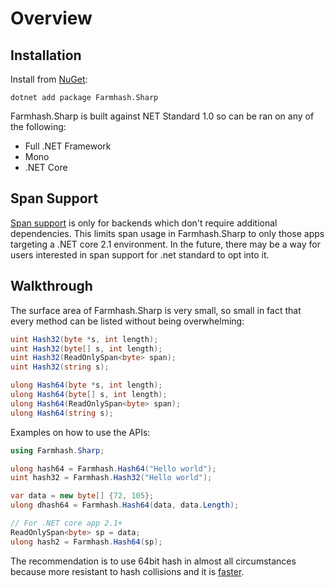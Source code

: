 # Overview

## Installation

Install from [NuGet](https://www.nuget.org/packages/Farmhash.Sharp/):

```
dotnet add package Farmhash.Sharp
```

Farmhash.Sharp is built against NET Standard 1.0 so can be ran on any of the following:

- Full .NET Framework
- Mono
- .NET Core

## Span Support

[Span support](https://msdn.microsoft.com/en-us/magazine/mt814808.aspx) is only for backends which don't require additional dependencies. This limits span usage in Farmhash.Sharp to only those apps targeting a .NET core 2.1 environment. In the future, there may be a way for users interested in span support for .net standard to opt into it.

## Walkthrough

The surface area of Farmhash.Sharp is very small, so small in fact that every method can be listed without being overwhelming:

```csharp
uint Hash32(byte *s, int length);
uint Hash32(byte[] s, int length);
uint Hash32(ReadOnlySpan<byte> span);
uint Hash32(string s);

ulong Hash64(byte *s, int length);
ulong Hash64(byte[] s, int length);
ulong Hash64(ReadOnlySpan<byte> span);
ulong Hash64(string s);
```

Examples on how to use the APIs:

```csharp
using Farmhash.Sharp;

ulong hash64 = Farmhash.Hash64("Hello world");
uint hash32 = Farmhash.Hash32("Hello world");

var data = new byte[] {72, 105};
ulong dhash64 = Farmhash.Hash64(data, data.Length);

// For .NET core app 2.1+
ReadOnlySpan<byte> sp = data;
ulong hash2 = Farmhash.Hash64(sp);
```

The recommendation is to use 64bit hash in almost all circumstances because more resistant to hash collisions and it is [faster](/articles/benchmarks.html).